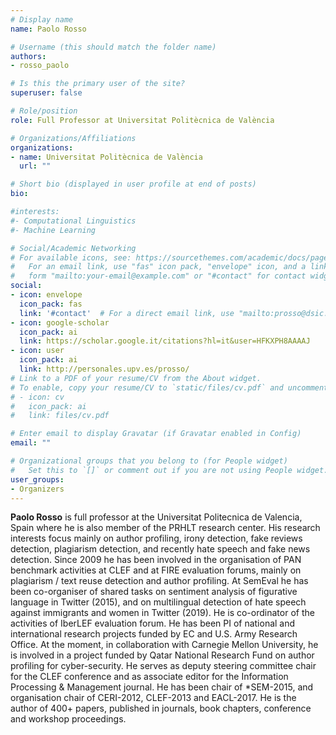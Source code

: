 ```yaml
---
# Display name
name: Paolo Rosso

# Username (this should match the folder name)
authors:
- rosso_paolo

# Is this the primary user of the site?
superuser: false

# Role/position
role: Full Professor at Universitat Politècnica de València

# Organizations/Affiliations
organizations:
- name: Universitat Politècnica de València
  url: ""

# Short bio (displayed in user profile at end of posts)
bio: 

#interests:
#- Computational Linguistics
#- Machine Learning

# Social/Academic Networking
# For available icons, see: https://sourcethemes.com/academic/docs/page-builder/#icons
#   For an email link, use "fas" icon pack, "envelope" icon, and a link in the
#   form "mailto:your-email@example.com" or "#contact" for contact widget.
social:
- icon: envelope
  icon_pack: fas
  link: '#contact'  # For a direct email link, use "mailto:prosso@dsic.upv.es".
- icon: google-scholar
  icon_pack: ai
  link: https://scholar.google.it/citations?hl=it&user=HFKXPH8AAAAJ
- icon: user
  icon_pack: ai
  link: http://personales.upv.es/prosso/
# Link to a PDF of your resume/CV from the About widget.
# To enable, copy your resume/CV to `static/files/cv.pdf` and uncomment the lines below.
# - icon: cv
#   icon_pack: ai
#   link: files/cv.pdf

# Enter email to display Gravatar (if Gravatar enabled in Config)
email: ""

# Organizational groups that you belong to (for People widget)
#   Set this to `[]` or comment out if you are not using People widget.
user_groups:
- Organizers
---
```


**Paolo Rosso** is full professor at the Universitat Politecnica de Valencia, Spain where he is also member of the PRHLT research center. His research interests focus mainly on author profiling, irony detection, fake reviews detection, plagiarism detection, and recently hate speech and fake news detection. Since 2009 he has been involved in the organisation of PAN benchmark activities at CLEF and at FIRE evaluation forums, mainly on plagiarism / text reuse detection and author profiling. At SemEval he has been co-organiser of shared tasks on sentiment analysis of figurative language in Twitter (2015), and on multilingual detection of hate speech against immigrants and women in Twitter (2019). He is co-ordinator of the activities of IberLEF evaluation forum. He has been PI of national and international research projects funded by EC and U.S. Army Research Office. At the moment, in collaboration with Carnegie Mellon University, he is involved in a project funded by Qatar National Research Fund on author profiling for cyber-security. He serves as deputy steering committee chair for the CLEF conference and as associate editor for the Information Processing & Management journal. He has been chair of \*SEM-2015, and organisation chair of CERI-2012, CLEF-2013 and EACL-2017. He is the author of 400+ papers, published in journals, book chapters, conference and workshop proceedings.
